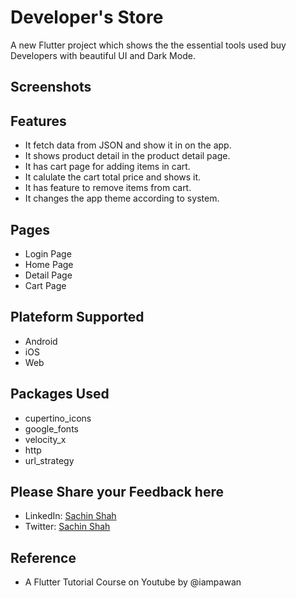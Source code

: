 # Developer's Store

A new Flutter project which shows the the essential tools used buy Developers with beautiful UI and Dark Mode.

## Screenshots


## Features

- It fetch data from JSON and show it in on the app.
- It shows product detail in the product detail page.
- It has cart page for adding items in cart.
- It calulate the cart total price and shows it.
- It has feature to remove items from cart.
- It changes the app theme according to system.

## Pages

- Login Page
- Home Page
- Detail Page
- Cart Page

## Plateform Supported

- Android
- iOS
- Web

## Packages Used

- cupertino_icons
- google_fonts
- velocity_x
- http
- url_strategy

## Please Share your Feedback here

- LinkedIn: [Sachin Shah](https://linkedin.com/in/imsachinshah)
- Twitter: [Sachin Shah](https://twitter.com/imsachinshah0)

## Reference

- A Flutter Tutorial Course on Youtube by @iampawan


